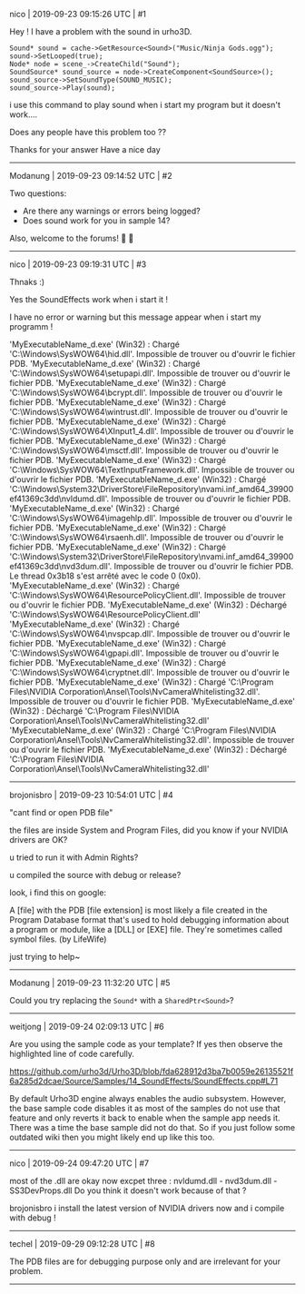 nico | 2019-09-23 09:15:26 UTC | #1

Hey ! 
I have a problem with the sound in urho3D.
```
Sound* sound = cache->GetResource<Sound>("Music/Ninja Gods.ogg");
sound->SetLooped(true);  
Node* node = scene_->CreateChild("Sound");
SoundSource* sound_source = node->CreateComponent<SoundSource>();
sound_source->SetSoundType(SOUND_MUSIC); 
sound_source->Play(sound);
```
i use this command to play sound when i start my program but it doesn't work.... 

Does any people have this problem too ??

Thanks for your answer
Have a nice day

-------------------------

Modanung | 2019-09-23 09:14:52 UTC | #2

Two questions:
- Are there any warnings or errors being logged?
- Does sound work for you in sample 14?

Also, welcome to the forums! :confetti_ball: :slightly_smiling_face:

-------------------------

nico | 2019-09-23 09:19:31 UTC | #3

Thnaks :)

Yes the SoundEffects work when i start it !

I have no error or warning but this message appear when i start my programm !

'MyExecutableName_d.exe' (Win32) : Chargé 'C:\Windows\SysWOW64\hid.dll'. Impossible de trouver ou d'ouvrir le fichier PDB.
'MyExecutableName_d.exe' (Win32) : Chargé 'C:\Windows\SysWOW64\setupapi.dll'. Impossible de trouver ou d'ouvrir le fichier PDB.
'MyExecutableName_d.exe' (Win32) : Chargé 'C:\Windows\SysWOW64\bcrypt.dll'. Impossible de trouver ou d'ouvrir le fichier PDB.
'MyExecutableName_d.exe' (Win32) : Chargé 'C:\Windows\SysWOW64\wintrust.dll'. Impossible de trouver ou d'ouvrir le fichier PDB.
'MyExecutableName_d.exe' (Win32) : Chargé 'C:\Windows\SysWOW64\XInput1_4.dll'. Impossible de trouver ou d'ouvrir le fichier PDB.
'MyExecutableName_d.exe' (Win32) : Chargé 'C:\Windows\SysWOW64\msctf.dll'. Impossible de trouver ou d'ouvrir le fichier PDB.
'MyExecutableName_d.exe' (Win32) : Chargé 'C:\Windows\SysWOW64\TextInputFramework.dll'. Impossible de trouver ou d'ouvrir le fichier PDB.
'MyExecutableName_d.exe' (Win32) : Chargé 'C:\Windows\System32\DriverStore\FileRepository\nvami.inf_amd64_39900ef41369c3dd\nvldumd.dll'. Impossible de trouver ou d'ouvrir le fichier PDB.
'MyExecutableName_d.exe' (Win32) : Chargé 'C:\Windows\SysWOW64\imagehlp.dll'. Impossible de trouver ou d'ouvrir le fichier PDB.
'MyExecutableName_d.exe' (Win32) : Chargé 'C:\Windows\SysWOW64\rsaenh.dll'. Impossible de trouver ou d'ouvrir le fichier PDB.
'MyExecutableName_d.exe' (Win32) : Chargé 'C:\Windows\System32\DriverStore\FileRepository\nvami.inf_amd64_39900ef41369c3dd\nvd3dum.dll'. Impossible de trouver ou d'ouvrir le fichier PDB.
Le thread 0x3b18 s'est arrêté avec le code 0 (0x0).
'MyExecutableName_d.exe' (Win32) : Chargé 'C:\Windows\SysWOW64\ResourcePolicyClient.dll'. Impossible de trouver ou d'ouvrir le fichier PDB.
'MyExecutableName_d.exe' (Win32) : Déchargé 'C:\Windows\SysWOW64\ResourcePolicyClient.dll'
'MyExecutableName_d.exe' (Win32) : Chargé 'C:\Windows\SysWOW64\nvspcap.dll'. Impossible de trouver ou d'ouvrir le fichier PDB.
'MyExecutableName_d.exe' (Win32) : Chargé 'C:\Windows\SysWOW64\gpapi.dll'. Impossible de trouver ou d'ouvrir le fichier PDB.
'MyExecutableName_d.exe' (Win32) : Chargé 'C:\Windows\SysWOW64\cryptnet.dll'. Impossible de trouver ou d'ouvrir le fichier PDB.
'MyExecutableName_d.exe' (Win32) : Chargé 'C:\Program Files\NVIDIA Corporation\Ansel\Tools\NvCameraWhitelisting32.dll'. Impossible de trouver ou d'ouvrir le fichier PDB.
'MyExecutableName_d.exe' (Win32) : Déchargé 'C:\Program Files\NVIDIA Corporation\Ansel\Tools\NvCameraWhitelisting32.dll'
'MyExecutableName_d.exe' (Win32) : Chargé 'C:\Program Files\NVIDIA Corporation\Ansel\Tools\NvCameraWhitelisting32.dll'. Impossible de trouver ou d'ouvrir le fichier PDB.
'MyExecutableName_d.exe' (Win32) : Déchargé 'C:\Program Files\NVIDIA Corporation\Ansel\Tools\NvCameraWhitelisting32.dll'

-------------------------

brojonisbro | 2019-09-23 10:54:01 UTC | #4

"cant find or open PDB file"

the files are inside System and Program Files, did you know if your NVIDIA drivers are OK?

u tried to run it with Admin Rights?

u compiled the source with debug or release?

look, i find this on google:

A [file] with the PDB [file extension] is most likely a file created in the Program Database format that's used to hold debugging information about a program or module, like a [DLL] or [EXE] file. They're sometimes called symbol files. (by LifeWife)

just trying to help~

-------------------------

Modanung | 2019-09-23 11:32:20 UTC | #5

Could you try replacing the `Sound*` with a `SharedPtr<Sound>`?

-------------------------

weitjong | 2019-09-24 02:09:13 UTC | #6

Are you using the sample code as your template? If yes then observe the highlighted line of code carefully.

https://github.com/urho3d/Urho3D/blob/fda628912d3ba7b0059e26135521f6a285d2dcae/Source/Samples/14_SoundEffects/SoundEffects.cpp#L71

By default Urho3D engine always enables the audio subsystem. However, the base sample code disables it as most of the samples do not use that feature and only reverts it back to enable when the sample app needs it. There was a time the base sample did not do that. So if you just follow some outdated wiki then you might likely end up like this too.

-------------------------

nico | 2019-09-24 09:47:20 UTC | #7

most of the .dll are okay now excpet three : nvldumd.dll - nvd3dum.dll - SS3DevProps.dll
Do you think it doesn't work because of that ?

brojonisbro i install the latest version of NVIDIA drivers now  and i compile with debug !

-------------------------

techel | 2019-09-29 09:12:28 UTC | #8

The PDB files are for debugging purpose only and are irrelevant for your problem.

-------------------------

